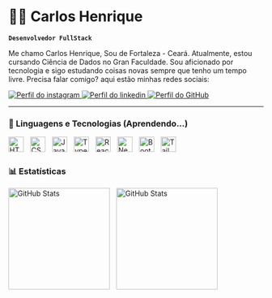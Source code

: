 # 👨‍💻 Carlos Henrique

**`Desenvolvedor FullStack`**

Me chamo Carlos Henrique, Sou de Fortaleza - Ceará. Atualmente, estou cursando Ciência de Dados no Gran Faculdade. Sou aficionado por tecnologia e sigo estudando coisas novas sempre que tenho um tempo livre. Precisa falar 
comigo? aqui estão minhas redes sociais:

<p align="left">
    <a href="https://www.instagram.com/carlim_11">
        <img 
            alt="Perfil do instagram" 
            title="Instagram" 
            src="https://skillicons.dev/icons?i=instagram"
        />
    </a>
    <a href="https://www.linkedin.com/in/carlos-henrique-b33b78191">
        <img 
            alt="Perfil do linkedin" 
            title="Linkedin" 
            src="https://skillicons.dev/icons?i=linkedin"
        />
    </a>
    <a href="https://github.com/login?return_to=https%3A%2F%2Fgithub.com%2Fcarlosnotlemos" >
        <img 
            alt="Perfil do GitHub" 
            title="GitHub" 
            src="https://skillicons.dev/icons?i=github"
        />
    </a>
</p>

---

### 🤖 Linguagens e Tecnologias (Aprendendo...)

<img 
    align="left" 
    alt="HTML"
    title="HTML" 
    width="30px" 
    style="padding-right: 10px;" 
    src="https://cdn.jsdelivr.net/gh/devicons/devicon@latest/icons/ruby/ruby-original.svg" 
/>
<img 
    align="left" 
    alt="CSS" 
    title="CSS"
    width="30px" 
    style="padding-right: 10px;" 
    src="https://cdn.jsdelivr.net/gh/devicons/devicon@latest/icons/rails/rails-original-wordmark.svg" 
/>
<img 
    align="left" 
    alt="JavaScript" 
    title="JavaScript"
    width="30px" 
    style="padding-right: 10px;" 
    src="https://cdn.jsdelivr.net/gh/devicons/devicon@latest/icons/python/python-original.svg" 
/>
<img 
    align="left" 
    alt="TypeScript"
    title="TypeScript" 
    width="30px" 
    style="padding-right: 10px;" 
    src="https://cdn.jsdelivr.net/gh/devicons/devicon@latest/icons/django/django-plain.svg" 
/>
<img 
    align="left" 
    alt="React"
    title="React" 
    width="30px" 
    style="padding-right: 10px;" 
    src="https://cdn.jsdelivr.net/gh/devicons/devicon@latest/icons/react/react-original.svg" 
/>
<img 
    align="left" 
    alt="Next.js" 
    title="Next.js"
    width="30px" 
    style="padding-right: 10px;" 
    src="https://cdn.jsdelivr.net/gh/devicons/devicon@latest/icons/html5/html5-original.svg" 
/>
<img 
    align="left" 
    alt="Bootstrap"
    title="Bootstrap" 
    width="30px" 
    style="padding-right: 10px;" 
    src="https://cdn.jsdelivr.net/gh/devicons/devicon@latest/icons/css3/css3-original.svg" 
/>
<img 
    align="left" 
    alt="Tailwind" 
    title="Tailwind"
    width="30px" 
    style="padding-right: 10px;" 
    src="https://cdn.jsdelivr.net/gh/devicons/devicon@latest/icons/docker/docker-original.svg" 
/>

<br/>
<br/>

### 📊 Estatísticas

<p>
  <img 
    align="left" 
    alt="GitHub Stats" 
    height="200" 
    style="padding-right: 10px;" 
    src="https://github-readme-stats.vercel.app/api?username=carlosnotlemos&locale=pt-br" 
  />

<img 
      align="left" 
      alt="GitHub Stats" 
      height="200" 
      src="https://github-readme-stats.vercel.app/api/top-langs/?username=carlosnotlemos&theme=tokyonight&layout=compact&custom_title=Tecnologias&langs_count=9" 
  />

</p>
